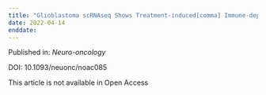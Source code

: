 ```yaml
---
title: "Glioblastoma scRNAseq Shows Treatment-induced[comma] Immune-dependent Rise In Mesenchymal Cancer Cells[comma] and Structural Variants in Distal Neural Stem Cells."
date: 2022-04-14
enddate:
---
```


Published in: *Neuro-oncology*

DOI: 10.1093/neuonc/noac085

This article is not available in Open Access


